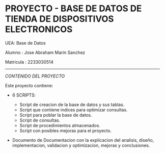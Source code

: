 # PROYECTO - BASE DE DATOS DE TIENDA DE DISPOSITIVOS ELECTRONICOS

UEA: Base de Datos

Alumno : Jose Abraham Marin Sanchez

Matricula : 2233030514

------------------------------------------------------

*CONTENIDO DEL PROYECTO*

Este proyecto contiene:

* 6 SCRIPTS:
    * Script de creacion de la base de datos y sus tablas.
    * Script que contiene indices para optimizar consultas. 
    * Script para poblar la base de datos.
    * Script de consultas.
    * Script de procedimientos almacenados.
    * Script con posibles mejoras para el proyecto.



* Documento de Documentacion con la explicacion del analisis, diseño, implementacion, validacion y optimizacion, mejoras y conclusiones.  
